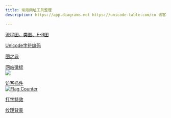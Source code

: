 ```yaml
---
title: 常用网址工具整理
description: https://app.diagrams.net https://unicode-table.com/cn 访客插件 https://s11.flagcounter.com/index.html

---
```


[流程图、类图、E-R图](https://app.diagrams.net/)  

[Unicode字符编码](https://unicode-table.com/cn/)  

[图之典](http://tuzhidian.com/)  

[网站徽标](https://shields.io/)   
<img src="https://img.shields.io/badge/J-java-brightgreen"></img>

[访客插件](https://s11.flagcounter.com/index.html)   
<a href="https://info.flagcounter.com/0dEn"><img src="https://s11.flagcounter.com/map/0dEn/size_l/txt_000000/border_CCCCCC/pageviews_1/viewers_0/flags_0/" alt="Flag Counter" border="0"></img></a>

[打字特效](https://readme-typing-svg.demolab.com/demo/)

[纹理背景](https://heropatterns.com/)
